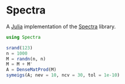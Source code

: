 # Spectra

A [Julia](http://julialang.org/) implementation of the
[Spectra](https://github.com/yixuan/spectra) library.

```jl
using Spectra

srand(123)
n = 1000
M = randn(n, n)
M = M + M'
A = DenseMatProd(M)
symeigs(A; nev = 10, ncv = 30, tol = 1e-10)
```

